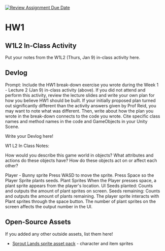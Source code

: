 [![Review Assignment Due Date](https://classroom.github.com/assets/deadline-readme-button-22041afd0340ce965d47ae6ef1cefeee28c7c493a6346c4f15d667ab976d596c.svg)](https://classroom.github.com/a/MjLLqDcN)
# HW1
## W1L2 In-Class Activity

Put your notes from the W1L2 (Thurs, Jan 9) in-class activity here.

## Devlog
Prompt: Include the HW1 break-down exercise you wrote during the Week 1 - Lecture 2 (Jan 9) in-class activity (above). If you did not attend and perform this activity, review the lecture slides and write your own plan for how you believe HW1 should be built. If your initially proposed plan turned out significantly different than the activity answers given by Prof Reid, you may want to note what was different. Then, write about how the plan you wrote in the break-down connects to the code you wrote. Cite specific class names and method names in the code and GameObjects in your Unity Scene.


Write your Devlog here!

W1 L2 In Class Notes:

How would you describe this game world in objects? What attributes and actions do these objects have? How do these objects act on or affect each other?

  Player - Bunny sprite
    Press WASD to move the sprite.
    Press Space so the Player Sprite plants seeds.
  Plant Sprites
    When the Player presses space, a plant sprite appears from the player's location.
  UI
    Seeds planted:
      Counts and outputs the amount of plant sprites on screen.
    Seeds remaining:
      Counts and outputs the amount of plants remaining. 
  The player sprite interacts with Plant sprites through the space button.
  The number of plant sprites on the screen affects the output number in the UI.

## Open-Source Assets
If you added any other outside assets, list them here!
- [Sprout Lands sprite asset pack](https://cupnooble.itch.io/sprout-lands-asset-pack) - character and item sprites
